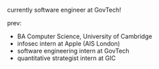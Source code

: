 currently software engineer at GovTech!

prev:
- BA Computer Science, University of Cambridge
- infosec intern at Apple (AIS London)
- software engineering intern at GovTech
- quantitative strategist intern at GIC


